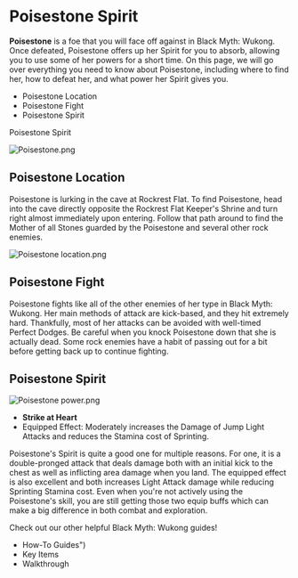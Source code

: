 # Poisestone Spirit

**Poisestone** is a foe that you will face off against in Black Myth: Wukong. Once defeated, Poisestone offers up her Spirit for you to absorb, allowing you to use some of her powers for a short time. On this page, we will go over everything you need to know about Poisestone, including where to find her, how to defeat her, and what power her Spirit gives you. 

  * Poisestone Location
  * Poisestone Fight
  * Poisestone Spirit

Poisestone Spirit

![Poisestone.png](https://oyster.ignimgs.com/mediawiki/apis.ign.com/black-myth-wukong/f/ff/Poisestone.png)

## Poisestone Location

Poisestone is lurking in the cave at Rockrest Flat. To find Poisestone, head into the cave directly opposite the Rockrest Flat Keeper's Shrine and turn right almost immediately upon entering. Follow that path around to find the Mother of all Stones guarded by the Poisestone and several other rock enemies. 

![Poisestone location.png](https://oyster.ignimgs.com/mediawiki/apis.ign.com/black-myth-wukong/f/f5/Poisestone_location.png)

## Poisestone Fight

Poisestone fights like all of the other enemies of her type in Black Myth: Wukong. Her main methods of attack are kick-based, and they hit extremely hard. Thankfully, most of her attacks can be avoided with well-timed Perfect Dodges. Be careful when you knock Poisestone down that she is actually dead. Some rock enemies have a habit of passing out for a bit before getting back up to continue fighting. 

## Poisestone Spirit

![Poisestone power.png](https://oyster.ignimgs.com/mediawiki/apis.ign.com/black-myth-wukong/1/1b/Poisestone_power.png)

  * **Strike at Heart**
  * Equipped Effect: Moderately increases the Damage of Jump Light Attacks and reduces the Stamina cost of Sprinting. 

Poisestone's Spirit is quite a good one for multiple reasons. For one, it is a double-pronged attack that deals damage both with an initial kick to the chest as well as inflicting area damage when you land. The equipped effect is also excellent and both increases Light Attack damage while reducing Sprinting Stamina cost. Even when you're not actively using the Poisestone's skill, you are still getting those two equip buffs which can make a big difference in both combat and exploration. 

Check out our other helpful Black Myth: Wukong guides! 

  * How-To Guides")
  * Key Items
  * Walkthrough